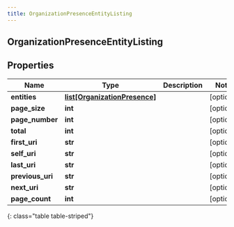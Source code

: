 ```yaml
---
title: OrganizationPresenceEntityListing
---
```

## OrganizationPresenceEntityListing

## Properties

|Name | Type | Description | Notes|
|------------ | ------------- | ------------- | -------------|
| **entities** | [**list[OrganizationPresence]**](OrganizationPresence.html) |  | [optional] |
| **page_size** | **int** |  | [optional] |
| **page_number** | **int** |  | [optional] |
| **total** | **int** |  | [optional] |
| **first_uri** | **str** |  | [optional] |
| **self_uri** | **str** |  | [optional] |
| **last_uri** | **str** |  | [optional] |
| **previous_uri** | **str** |  | [optional] |
| **next_uri** | **str** |  | [optional] |
| **page_count** | **int** |  | [optional] |
{: class="table table-striped"}


